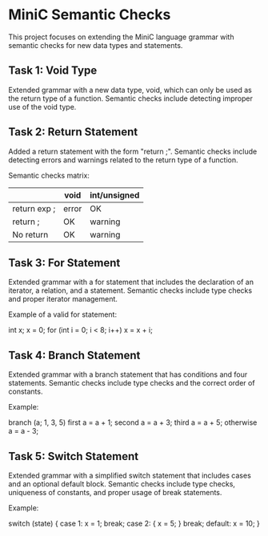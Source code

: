 # MiniC Semantic Checks

This project focuses on extending the MiniC language grammar with semantic checks for new data types and statements.

## Task 1: Void Type

Extended grammar with a new data type, void, which can only be used as the return type of a function. Semantic checks include detecting improper use of the void type.

## Task 2: Return Statement

Added a return statement with the form "return ;". Semantic checks include detecting errors and warnings related to the return type of a function.

Semantic checks matrix:

|       | void | int/unsigned |
|-------|------|--------------|
| return exp ; | error | OK |
| return ;     | OK   | warning |
| No return    | OK   | warning |

## Task 3: For Statement

Extended grammar with a for statement that includes the declaration of an iterator, a relation, and a statement. Semantic checks include type checks and proper iterator management.

Example of a valid for statement:

int x;
x = 0;
for (int i = 0; i < 8; i++)
  x = x + i; 

## Task 4: Branch Statement
Extended grammar with a branch statement that has conditions and four statements. Semantic checks include type checks and the correct order of constants.

Example:

branch (a; 1, 3, 5)
  first a = a + 1;
  second a = a + 3;
  third a = a + 5;
  otherwise a = a - 3;


## Task 5: Switch Statement
Extended grammar with a simplified switch statement that includes cases and an optional default block. Semantic checks include type checks, uniqueness of constants, and proper usage of break statements.

Example:

switch (state) {
  case 1: x = 1; break;
  case 2: { x = 5; } break;
  default: x = 10;
}
